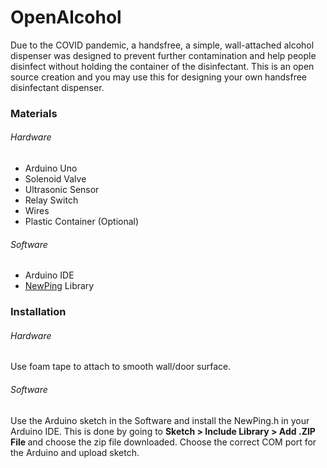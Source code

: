 # OpenAlcohol
Due to the COVID pandemic, a handsfree, a simple, wall-attached alcohol dispenser was designed to prevent further contamination and help people disinfect without holding the container of the disinfectant. This is an open source creation and you may use this for designing your own handsfree disinfectant dispenser.


<h3> Materials </h3>
<h6> Hardware</h6>
<ul>
  <li>Arduino Uno</li>
  <li>Solenoid Valve</li>
  <li>Ultrasonic Sensor</li>
  <li>Relay Switch</li>
  <li>Wires</li>
  <li>Plastic Container (Optional)</li>
</ul>

<h6> Software</h6>
<ul>
  <li>Arduino IDE</li>
  <li><a href="https://bitbucket.org/teckel12/arduino-new-ping/downloads/">NewPing</a> Library</li>
</ul>
<h3>Installation</h3>
<h6> Hardware</h6>
Use foam tape to attach to smooth wall/door surface.

<h6> Software</h6>
Use the Arduino sketch in the Software and install the NewPing.h in your Arduino IDE. This is done by going to <b>Sketch > Include Library > Add .ZIP File </b> and choose the zip file downloaded. Choose the correct COM port for the Arduino and upload sketch.
